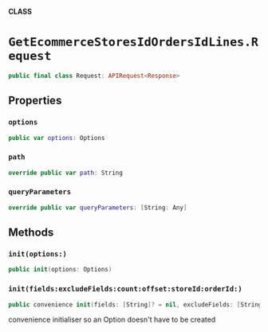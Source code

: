 **CLASS**

# `GetEcommerceStoresIdOrdersIdLines.Request`

```swift
public final class Request: APIRequest<Response>
```

## Properties
### `options`

```swift
public var options: Options
```

### `path`

```swift
override public var path: String
```

### `queryParameters`

```swift
override public var queryParameters: [String: Any]
```

## Methods
### `init(options:)`

```swift
public init(options: Options)
```

### `init(fields:excludeFields:count:offset:storeId:orderId:)`

```swift
public convenience init(fields: [String]? = nil, excludeFields: [String]? = nil, count: Int? = nil, offset: Int? = nil, storeId: String, orderId: String)
```

convenience initialiser so an Option doesn't have to be created

